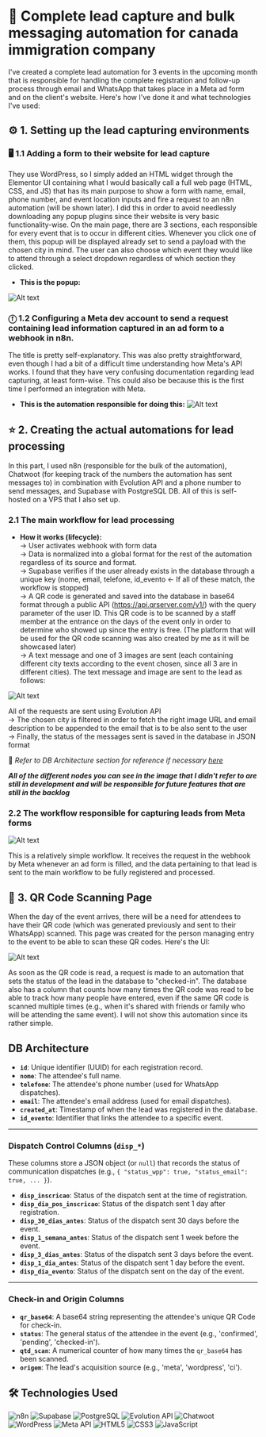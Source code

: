 # 🍁 Complete lead capture and bulk messaging automation for canada immigration company

I've created a complete lead automation for 3 events in the upcoming month that is responsible for handling the complete registration and follow-up process through email and WhatsApp that takes place in a Meta ad form and on the client's website. Here's how I've done it and what technologies I've used:

## ⚙️ 1. Setting up the lead capturing environments

### 🖥️ 1.1 Adding a form to their website for lead capture

They use WordPress, so I simply added an HTML widget through the Elementor UI containing what I would basically call a full web page (HTML, CSS, and JS) that has its main purpose to show a form with name, email, phone number, and event location inputs and fire a request to an n8n automation (will be shown later). I did this in order to avoid needlessly downloading any popup plugins since their website is very basic functionality-wise. On the main page, there are 3 sections, each responsible for every event that is to occur in different cities. Whenever you click one of them, this popup will be displayed already set to send a payload with the chosen city in mind. The user can also choose which event they would like to attend through a select dropdown regardless of which section they clicked.

- **This is the popup:**

![Alt text](https://raw.githubusercontent.com/renato-fb/client-automation-use-cases/refs/heads/main/02_canada-immigration-leads/assets/screenshots/expo-form.jpg)

### ⓕ 1.2 Configuring a Meta dev account to send a request containing lead information captured in an ad form to a webhook in n8n.

The title is pretty self-explanatory. This was also pretty straightforward, even though I had a bit of a difficult time understanding how Meta's API works. I found that they have very confusing documentation regarding lead capturing, at least form-wise. This could also be because this is the first time I performed an integration with Meta.

- **This is the automation responsible for doing this:**
  ![Alt text](https://raw.githubusercontent.com/renato-fb/client-automation-use-cases/refs/heads/main/02_canada-immigration-leads/assets/screenshots/captacao-fb-leads-expo.jpg)

## ⭐ 2. Creating the actual automations for lead processing

In this part, I used n8n (responsible for the bulk of the automation), Chatwoot (for keeping track of the numbers the automation has sent messages to) in combination with Evolution API and a phone number to send messages, and Supabase with PostgreSQL DB. All of this is self-hosted on a VPS that I also set up.

### 2.1 The main workflow for lead processing

- **How it works (lifecycle):** \
  -> User activates webhook with form data \
  -> Data is normalized into a global format for the rest of the automation regardless of its source and format. \
  -> Supabase verifies if the user already exists in the database through a unique key (nome, email, telefone, id_evento <- If all of these match, the workflow is stopped) \
  -> A QR code is generated and saved into the database in base64 format through a public API (https://api.qrserver.com/v1/) with the query parameter of the user ID. This QR code is to be scanned by a staff member at the entrance on the days of the event only in order to determine who showed up since the entry is free. (The platform that will be used for the QR code scanning was also created by me as it will be showcased later) \
  -> A text message and one of 3 images are sent (each containing different city texts according to the event chosen, since all 3 are in different cities). The text message and image are sent to the lead as follows:

![Alt text](https://raw.githubusercontent.com/renato-fb/client-automation-use-cases/refs/heads/main/02_canada-immigration-leads/assets/screenshots/main-automation.jpg)

All of the requests are sent using Evolution API \
-> The chosen city is filtered in order to fetch the right image URL and email description to be appended to the email that is to be also sent to the user
\
-> Finally, the status of the messages sent is saved in the database in JSON format

📄 _Refer to DB Architecture section for reference if necessary [here](#db_architecture)_

**_All of the different nodes you can see in the image that I didn't refer to are still in development and will be responsible for future features that are still in the backlog_**

### 2.2 The workflow responsible for capturing leads from Meta forms

![Alt text](https://raw.githubusercontent.com/renato-fb/client-automation-use-cases/refs/heads/main/02_canada-immigration-leads/assets/screenshots/captacao-fb-leads-expo.jpg)

This is a relatively simple workflow. It receives the request in the webhook by Meta whenever an ad form is filled, and the data pertaining to that lead is sent to the main workflow to be fully registered and processed.

## 📲 3. QR Code Scanning Page

When the day of the event arrives, there will be a need for attendees to have their QR code (which was generated previously and sent to their WhatsApp) scanned. This page was created for the person managing entry to the event to be able to scan these QR codes. Here's the UI:

![Alt text](https://raw.githubusercontent.com/renato-fb/client-automation-use-cases/refs/heads/main/02_canada-immigration-leads/assets/screenshots/qr-admin.png)

As soon as the QR code is read, a request is made to an automation that sets the status of the lead in the database to "checked-in". The database also has a column that counts how many times the QR code was read to be able to track how many people have entered, even if the same QR code is scanned multiple times (e.g., when it's shared with friends or family who will be attending the same event). I will not show this automation since its rather simple.

## DB Architecture

- **`id`**: Unique identifier (UUID) for each registration record.
- **`nome`**: The attendee's full name.
- **`telefone`**: The attendee's phone number (used for WhatsApp dispatches).
- **`email`**: The attendee's email address (used for email dispatches).
- **`created_at`**: Timestamp of when the lead was registered in the database.
- **`id_evento`**: Identifier that links the attendee to a specific event.

---

### Dispatch Control Columns (`disp_*`)

These columns store a JSON object (or `null`) that records the status of communication dispatches (e.g., `{ "status_wpp": true, "status_email": true, ... }`).

- **`disp_inscricao`**: Status of the dispatch sent at the time of registration.
- **`disp_dia_pos_inscricao`**: Status of the dispatch sent 1 day after registration.
- **`disp_30_dias_antes`**: Status of the dispatch sent 30 days before the event.
- **`disp_1_semana_antes`**: Status of the dispatch sent 1 week before the event.
- **`disp_3_dias_antes`**: Status of the dispatch sent 3 days before the event.
- **`disp_1_dia_antes`**: Status of the dispatch sent 1 day before the event.
- **`disp_dia_evento`**: Status of the dispatch sent on the day of the event.

---

### Check-in and Origin Columns

- **`qr_base64`**: A base64 string representing the attendee's unique QR Code for check-in.
- **`status`**: The general status of the attendee in the event (e.g., 'confirmed', 'pending', 'checked-in').
- **`qtd_scan`**: A numerical counter of how many times the `qr_base64` has been scanned.
- **`origem`**: The lead's acquisition source (e.g., 'meta', 'wordpress', 'ci').

## 🛠️ Technologies Used

![n8n](https://img.shields.io/badge/n8n-FF6D5A?style=for-the-badge&logo=n8n&logoColor=white) ![Supabase](https://img.shields.io/badge/Supabase-3ECF8E?style=for-the-badge&logo=supabase&logoColor=white) ![PostgreSQL](https://img.shields.io/badge/PostgreSQL-316192?style=for-the-badge&logo=postgresql&logoColor=white) ![Evolution API](https://img.shields.io/badge/Evolution_API-25D366?style=for-the-badge&logo=whatsapp&logoColor=white) ![Chatwoot](https://img.shields.io/badge/Chatwoot-FF6B6B?style=for-the-badge&logo=chatwoot&logoColor=white) ![WordPress](https://img.shields.io/badge/WordPress-21759B?style=for-the-badge&logo=wordpress&logoColor=white) ![Meta API](https://img.shields.io/badge/Meta_API-1877F2?style=for-the-badge&logo=meta&logoColor=white) ![HTML5](https://img.shields.io/badge/HTML5-E34F26?style=for-the-badge&logo=html5&logoColor=white) ![CSS3](https://img.shields.io/badge/CSS3-1572B6?style=for-the-badge&logo=css3&logoColor=white) ![JavaScript](https://img.shields.io/badge/JavaScript-F7DF1E?style=for-the-badge&logo=javascript&logoColor=black)
